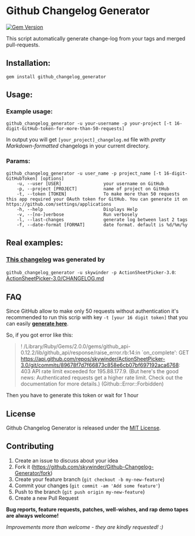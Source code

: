 Github Changelog Generator
==================

[![Gem Version](https://badge.fury.io/rb/github_changelog_generator.svg)](http://badge.fury.io/rb/github_changelog_generator)

This script automatically generate change-log from your tags and merged pull-requests.

## Installation:
`gem install github_changelog_generator`

## Usage:

### Example usage:
`github_changelog_generator -u your-username -p your-project [-t 16-digit-GitHub-token-for-more-than-50-requests]`

In output you will get `[your_project]_changelog.md` file with *pretty Markdown-formatted* changelogs in your current directory.

### Params:
    github_changelog_generator -u user_name -p project_name [-t 16-digit-GitHubToken] [options]
	    -u, --user [USER]                your username on GitHub
	    -p, --project [PROJECT]          name of project on GitHub
	    -t, --token [TOKEN]              To make more than 50 requests this app required your OAuth token for GitHub. You can generate it on https://github.com/settings/applications
	    -h, --help                       Displays Help
	    -v, --[no-]verbose               Run verbosely
	    -l, --last-changes               generate log between last 2 tags
	    -f, --date-format [FORMAT]       date format. default is %d/%m/%y 


## Real examples:
### [This changelog](https://github.com/skywinder/ActionSheetPicker-3.0/blob/master/CHANGELOG.md) was generated by 
`github_changelog_generator -u skywinder -p ActionSheetPicker-3.0`: [ActionSheetPicker-3.0/CHANGELOG.md](https://github.com/skywinder/ActionSheetPicker-3.0/blob/master/CHANGELOG.md)

## FAQ
Since GitHub allow to make only 50 requests without authentication it's recommended to run this scrip with key `-t [your 16 digit token]` that you can easily **[generate here](https://github.com/settings/applications)**.

So, if you got error like this:
>! /Library/Ruby/Gems/2.0.0/gems/github_api-0.12.2/lib/github_api/response/raise_error.rb:14:in `on_complete': GET https://api.github.com/repos/skywinder/ActionSheetPicker-3.0/git/commits/89678f7d7f66873c858e6cb07bf697192aca6768: 403 API rate limit exceeded for 195.88.177.9. (But here's the good news: Authenticated requests get a higher rate limit. Check out the documentation for more details.) (Github::Error::Forbidden) 

Then you have to generate this token or wait for 1 hour

## License

Github Changelog Generator is released under the [MIT License](http://www.opensource.org/licenses/MIT).

## Contributing

1. Create an issue to discuss about your idea
2. Fork it (https://github.com/skywinder/Github-Changelog-Generator/fork)
3. Create your feature branch (`git checkout -b my-new-feature`)
4. Commit your changes (`git commit -am 'Add some feature'`)
5. Push to the branch (`git push origin my-new-feature`)
6. Create a new Pull Request

**Bug reports, feature requests, patches, well-wishes, and rap demo tapes are always welcome!**

*Improvements more than welcome - they are kindly requested! :)*